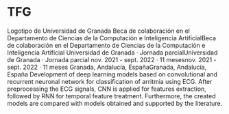 # TFG
Logotipo de Universidad de Granada Beca de colaboración en el Departamento de Ciencias de la Computación e Inteligencia ArtificialBeca de colaboración en el Departamento de Ciencias de la Computación e Inteligencia Artificial Universidad de Granada · Jornada parcialUniversidad de Granada · Jornada parcial nov. 2021 - sept. 2022 · 11 mesesnov. 2021 - sept. 2022 · 11 meses Granada, Andalucía, EspañaGranada, Andalucía, España Development of deep learning models based on convolutional and recurrent neuronal network for classification of arritmia using ECG. After preprocessing the ECG signals, CNN is applied for features extraction, followed by RNN for temporal feature treatment. Furthermore, the created models are compared with models obtained and supported by the literature.
